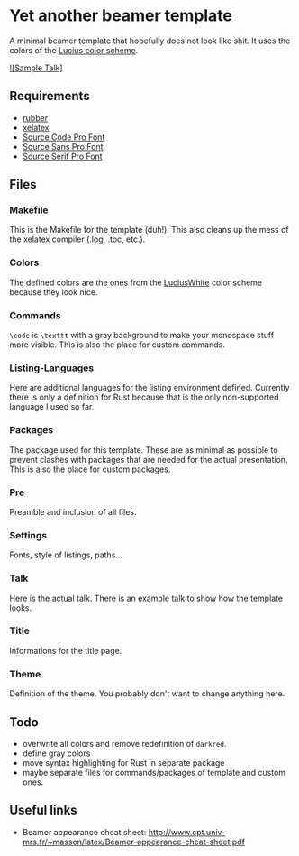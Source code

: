 # Yet another beamer template
A minimal beamer template that hopefully does not look like shit. It uses the
colors of the [Lucius color scheme](https://github.com/jonathanfilip/lucius).

[![Sample Talk]](https://github.com/ranaexmachina/beamer-template/raw/master/sample/talk.pdf)

## Requirements
- [rubber](https://github.com/petrhosek/rubber)
- [xelatex](http://xetex.sourceforge.net/)
- [Source Code Pro Font](https://github.com/adobe-fonts/source-code-pro)
- [Source Sans Pro Font](https://github.com/adobe-fonts/source-sans-pro)
- [Source Serif Pro Font](https://github.com/adobe-fonts/source-serif-pro)

## Files

### Makefile
This is the Makefile for the template (duh!). This also cleans up the mess of
the xelatex compiler (.log, .toc, etc.).

### Colors
The defined colors are the ones from the
[LuciusWhite](https://github.com/jonathanfilip/lucius) color scheme because they
look nice.

### Commands
`\code` is `\texttt` with a gray background to make your monospace stuff more
visible.
This is also the place for custom commands.

### Listing-Languages
Here are additional languages for the listing environment defined. Currently
there is only a definition for Rust because that is the only non-supported
language I used so far.

### Packages
The package used for this template. These are as minimal as possible to prevent
clashes with packages that are needed for the actual presentation. This is also
the place for custom packages.

### Pre
Preamble and inclusion of all files.

### Settings
Fonts, style of listings, paths...

### Talk
Here is the actual talk. There is an example talk to show how the template
looks.

### Title
Informations for the title page.

### Theme
Definition of the theme. You probably don't want to change anything here.

## Todo
- overwrite all colors and remove redefinition of `darkred`.
- define gray colors
- move syntax highlighting for Rust in separate package
- maybe separate files for commands/packages of template and custom ones.

## Useful links
- Beamer appearance cheat sheet:
  <http://www.cpt.univ-mrs.fr/~masson/latex/Beamer-appearance-cheat-sheet.pdf>
